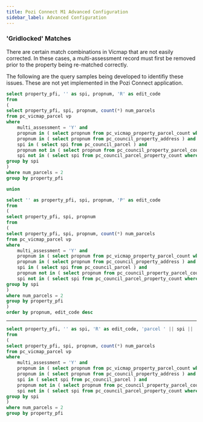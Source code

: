```yaml
---
title: Pozi Connect M1 Advanced Configuration
sidebar_label: Advanced Configuration
---
```


### 'Gridlocked' Matches

There are certain match combinations in Vicmap that are not easily corrected. In these cases, a multi-assessment record must first be removed prior to the property being re-matched correctly.

The following are the query samples being developed to identifiy these issues. These are not yet implemented in the Pozi Connect application.

```sql
select property_pfi, '' as spi, propnum, 'R' as edit_code
from
(
select property_pfi, spi, propnum, count(*) num_parcels
from pc_vicmap_parcel vp
where
    multi_assessment = 'Y' and    
    propnum in ( select propnum from pc_vicmap_property_parcel_count where num_parcels > 1 ) and
    propnum in ( select propnum from pc_council_property_address ) and
    spi in ( select spi from pc_council_parcel ) and
    propnum not in ( select propnum from pc_council_property_parcel_count where num_parcels > 1 ) and    
    spi not in ( select spi from pc_council_parcel_property_count where num_props > 1 )    
group by spi
)
where num_parcels = 2
group by property_pfi

union

select '' as property_pfi, spi, propnum, 'P' as edit_code
from
(
select property_pfi, spi, propnum
from
(
select property_pfi, spi, propnum, count(*) num_parcels
from pc_vicmap_parcel vp
where
    multi_assessment = 'Y' and    
    propnum in ( select propnum from pc_vicmap_property_parcel_count where num_parcels > 1 ) and
    propnum in ( select propnum from pc_council_property_address ) and
    spi in ( select spi from pc_council_parcel ) and
    propnum not in ( select propnum from pc_council_property_parcel_count where num_parcels > 1 ) and    
    spi not in ( select spi from pc_council_parcel_property_count where num_props > 1 )    
group by spi
)
where num_parcels = 2
group by property_pfi
)
order by propnum, edit_code desc
```
---

```sql
select property_pfi, '' as spi, 'R' as edit_code, 'parcel ' || spi || ': removing propnum ' || propnum || ' from multi-assessment to match properly later' as comments
from
(
select property_pfi, spi, propnum, count(*) num_parcels
from pc_vicmap_parcel vp
where
    multi_assessment = 'Y' and    
    propnum in ( select propnum from pc_vicmap_property_parcel_count where num_parcels > 1 ) and
    propnum in ( select propnum from pc_council_property_address ) and
    spi in ( select spi from pc_council_parcel ) and
    propnum not in ( select propnum from pc_council_property_parcel_count where num_parcels > 1 ) and    
    spi not in ( select spi from pc_council_parcel_property_count where num_props > 1 )        
group by spi
)
where num_parcels = 2
group by property_pfi
```